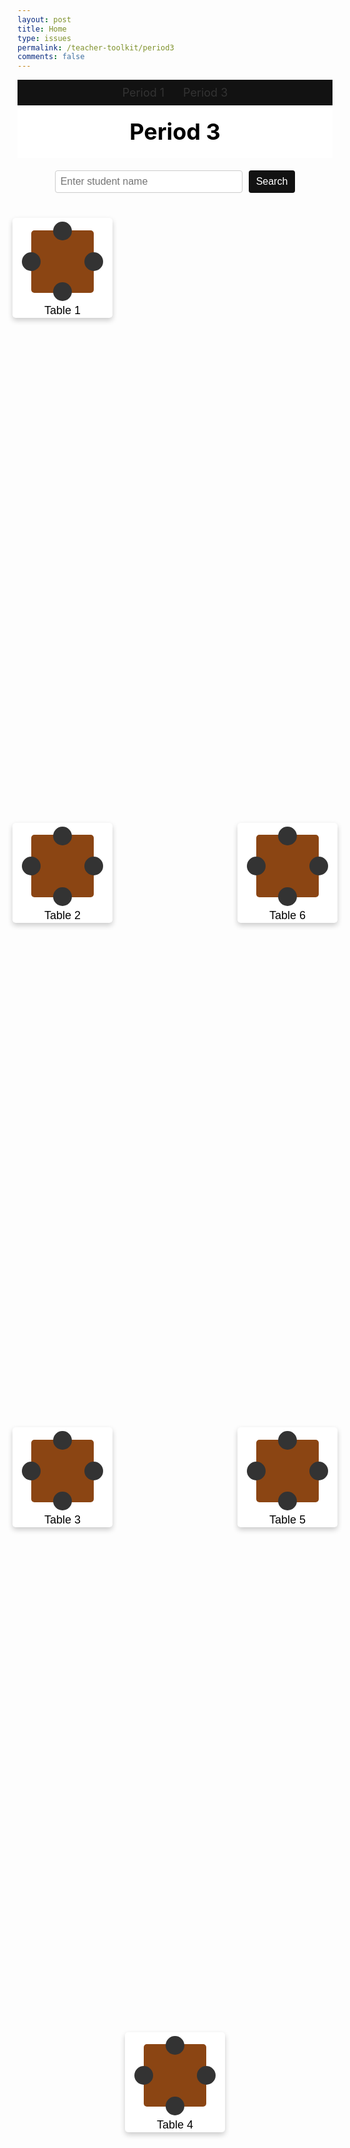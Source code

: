 ```yaml
---
layout: post
title: Home
type: issues
permalink: /teacher-toolkit/period3
comments: false
---
```


<style>

  /* Navigation Bar */
  .navbar {
    display: flex;
    justify-content: center;
    background-color: #121212;
    padding: 10px 0;
    font-size: 18px;
  }
  .navbar a {
    margin: 0 15px;
    color: #333;
    text-decoration: none;
  }
  /* Period Header */
  .period-header {
    background-color: #FFFFFF;
    color: black;
    text-align: center;
    padding: 20px;
    font-size: 36px;
    font-weight: bold;
  }
  /* Container for Tables using Grid */
  .container {
    display: grid;
    grid-template-columns: repeat(3, 1fr);
    grid-template-rows: repeat(3, auto);
    gap: 20px;
    justify-content: center;
    height: calc(100vh - 150px);
    padding-top: 20px;
  }
  /* Table Icon (4 chairs) */
  .table-icon {
    position: relative;
    width: 200px;
    height: 200px;
  }
  .table {
    position: absolute;
    top: 50%;
    left: 50%;
    width: 100px;
    height: 100px;
    background-color: #8B4513; /* Brown color for the table */
    transform: translate(-50%, -50%);
    border-radius: 5px;
  }
  .chair {
    position: absolute;
    width: 30px;
    height: 30px;
    background-color: #333; /* Dark color for the chairs */
    border-radius: 50%;
  }
  .chair1 { top: 5px; left: 50%; transform: translateX(-50%); }
  .chair2 { bottom: 5px; left: 50%; transform: translateX(-50%); }
  .chair3 { left: 35px; top: 50%; transform: translateY(-50%); }
  .chair4 { right: 35px; top: 50%; transform: translateY(-50%); }
  .table-icon:hover .chair {
    background-color: #FFD700; /* Change chair color to yellow on hover */
  }
  /* Button Styling */
  .table-button {
    width: 160px;
    height: 160px;
    background-color: #FFFFFF !important;
    border: none;
    border-radius: 5px;
    font-size: 18px;
    color: black !important;
    text-align: center;
    cursor: pointer;
    position: relative;
    box-shadow: 0 4px 8px rgba(0, 0, 0, 0.2);
    display: flex;
    flex-direction: column;
    align-items: center;
    justify-content: center;
  }
  /* Button Grid Placement */
  #button1 { grid-area: 1 / 1; }
  #button2 { grid-area: 2 / 1; }
  #button3 { grid-area: 3 / 1; }
  #button4 { grid-area: 4 / 2; }
  #button5 { grid-area: 3 / 3; }
  #button6 { grid-area: 2 / 3; }
  /* Search Bar Styling */
  .search-container {
    display: flex;
    justify-content: center;
    padding: 20px;
  }
  .search-container input[type="text"] {
    width: 300px;
    padding: 8px;
    border-radius: 4px;
    border: 1px solid #ccc;
    font-size: 16px;
  }
  .search-container button {
    margin-left: 10px;
    padding: 8px 12px;
    font-size: 16px;
    cursor: pointer;
    border: none;
    background-color: #121212;
    color: white;
    border-radius: 4px;
  }
</style>

<!-- Navigation Bar -->
<div class="navbar">
  <a href="/portfolio_2025/teacher-toolkit/period1">Period 1</a>
  <a href="/portfolio_2025/teacher-toolkit/period3">Period 3</a>
</div>

<!-- Period Header -->
<div class="period-header">
  Period 3
</div>

<!-- Search Bar -->
<div class="search-container">
  <input type="text" id="searchName" placeholder="Enter student name">
  <button onclick="searchStudent()">Search</button>
</div>

<!-- Container for Tables -->
<div class="container">
  <button id="button1" class="table-button" onclick="fetchRequest(1)">
    <div class="table-icon">
      <div class="table"></div>
      <div class="chair chair1"></div>
      <div class="chair chair2"></div>
      <div class="chair chair3"></div>
      <div class="chair chair4"></div>
    </div>
    Table 1
  </button>
  <button id="button2" class="table-button" onclick="fetchRequest(2)">
    <div class="table-icon">
      <div class="table"></div>
      <div class="chair chair1"></div>
      <div class="chair chair2"></div>
      <div class="chair chair3"></div>
      <div class="chair chair4"></div>
    </div>
    Table 2
  </button>
  <button id="button3" class="table-button" onclick="fetchRequest(3)">
    <div class="table-icon">
      <div class="table"></div>
      <div class="chair chair1"></div>
      <div class="chair chair2"></div>
      <div class="chair chair3"></div>
      <div class="chair chair4"></div>
    </div>
    Table 3
  </button>
  <button id="button4" class="table-button" onclick="fetchRequest(4)">
    <div class="table-icon">
      <div class="table"></div>
      <div class="chair chair1"></div>
      <div class="chair chair2"></div>
      <div class="chair chair3"></div>
      <div class="chair chair4"></div>
    </div>
    Table 4
  </button>
  <button id="button5" class="table-button" onclick="fetchRequest(5)">
    <div class="table-icon">
      <div class="table"></div>
      <div class="chair chair1"></div>
      <div class="chair chair2"></div>
      <div class="chair chair3"></div>
      <div class="chair chair4"></div>
    </div>
    Table 5
  </button>
  <button id="button6" class="table-button" onclick="fetchRequest(6)">
    <div class="table-icon">
      <div class="table"></div>
      <div class="chair chair1"></div>
      <div class="chair chair2"></div>
      <div class="chair chair3"></div>
      <div class="chair chair4"></div>
    </div>
    Table 6
  </button>
</div>

<script type="module">  
    import {javaURI} from '{{site.baseurl}}/assets/js/api/config.js';

    window.fetchRequest = function fetchRequest(tableNumber) {
    window.location.href = `/portfolio_2025/teacher-toolkit/tabledetails?table=${tableNumber}&period=3`;
  };

  window.searchStudent = function searchStudent() {
    console.log("Searching...");
    const name = document.getElementById("searchName").value;

    const criteriaDto = {
      username: name,
      course: "CSA",
      trimester: 2,
      period: 3
    };

    fetch(`${javaURI}/api/students/find`, {
      method: "POST",
      headers: {
        "Content-Type": "application/json"
      },
      body: JSON.stringify(criteriaDto)
    })
    .then(response => {
      if (!response.ok) {
        throw new Error("Network response was not ok");
      }
      return response.json();
    })
    .then(data => {
      const params = new URLSearchParams({
        username: data.username,
        course: data.course,
        trimester: data.trimester,
        period: data.period
      });
      window.location.href = "/portfolio_2025/teacher-toolkit/student-info?" + params.toString();
    })
    .catch(error => {
      console.error("There was a problem with the fetch operation:", error);
      alert("Student not found.");
    });
  }
</script>